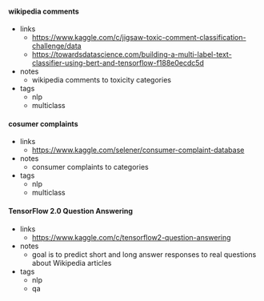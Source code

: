 
#### wikipedia comments

- links
    - https://www.kaggle.com/c/jigsaw-toxic-comment-classification-challenge/data
    - https://towardsdatascience.com/building-a-multi-label-text-classifier-using-bert-and-tensorflow-f188e0ecdc5d
- notes
    - wikipedia comments to toxicity categories
- tags
    - nlp
    - multiclass

#### cosumer complaints

- links
    - https://www.kaggle.com/selener/consumer-complaint-database
- notes
    - consumer complaints to categories
- tags
    - nlp
    - multiclass

#### TensorFlow 2.0 Question Answering

- links
    - https://www.kaggle.com/c/tensorflow2-question-answering
- notes
    - goal is to predict short and long answer responses to real questions about Wikipedia articles
- tags
    - nlp
    - qa


